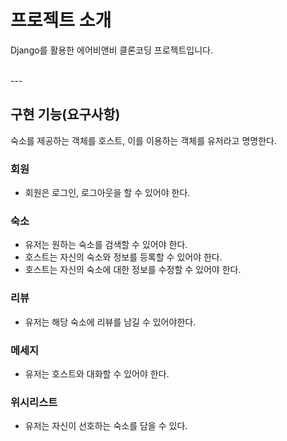 # 프로젝트 소개

Django를 활용한 에어비앤비 클론코딩 프로젝트입니다.

<br>
---
<br>

## 구현 기능(요구사항)
숙소를 제공하는 객체를 호스트, 이를 이용하는 객체를 유저라고 명명한다.

### 회원 
- 회원은 로그인, 로그아웃을 할 수 있어야 한다.

### 숙소
- 유저는 원하는 숙소를 검색할 수 있어야 한다. 
- 호스트는 자신의 숙소와 정보를 등록할 수 있어야 한다. 
- 호스트는 자신의 숙소에 대한 정보를 수정할 수 있어야 한다.

### 리뷰 
- 유저는 해당 숙소에 리뷰를 남길 수 있어야한다.

### 메세지
- 유저는 호스트와 대화할 수 있어야 한다.

### 위시리스트
- 유저는 자신이 선호하는 숙소를 담을 수 있다. 